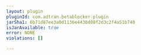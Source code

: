 ```yaml
---
layout: plugin
pluginId: com.adtran.betablocker-plugin
jarSha1: 6b71d87ee3a0d1136e4438d88f2d3c2f4a51b740
isJarAvailable: true
error: NONE
violations: []

---
```

